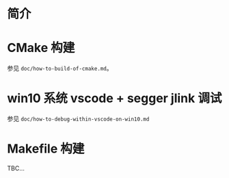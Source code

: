 # 简介

# CMake 构建

参见 `doc/how-to-build-of-cmake.md`。

# win10 系统 vscode + segger jlink 调试

参见 `doc/how-to-debug-within-vscode-on-win10.md`

# Makefile 构建

TBC...

